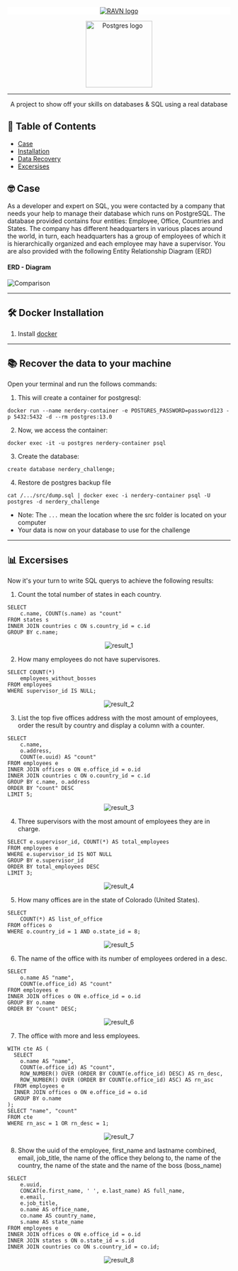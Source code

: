 <p align="center" style="background-color:white">
 <a href="https://www.ravn.co/" rel="noopener">
 <img src="https://www.ravn.co/img/logo-ravn.png" alt="RAVN logo"></a>
</p>
<p align="center">
 <a href="https://www.postgresql.org/" rel="noopener">
 <img src="https://www.postgresql.org/media/img/about/press/elephant.png" alt="Postgres logo" width="150px"></a>
</p>

---

<p align="center">A project to show off your skills on databases & SQL using a real database</p>

## 📝 Table of Contents

- [Case](#case)
- [Installation](#installation)
- [Data Recovery](#data_recovery)
- [Excersises](#excersises)

## 🤓 Case <a name = "case"></a>

As a developer and expert on SQL, you were contacted by a company that needs your help to manage their database which runs on PostgreSQL. The database provided contains four entities: Employee, Office, Countries and States. The company has different headquarters in various places around the world, in turn, each headquarters has a group of employees of which it is hierarchically organized and each employee may have a supervisor. You are also provided with the following Entity Relationship Diagram (ERD)

#### ERD - Diagram <br>

![Comparison](src/ERD.png) <br>

---

## 🛠️ Docker Installation <a name = "installation"></a>

1. Install [docker](https://docs.docker.com/engine/install/)

---

## 📚 Recover the data to your machine <a name = "data_recovery"></a>

Open your terminal and run the follows commands:

1. This will create a container for postgresql:

```
docker run --name nerdery-container -e POSTGRES_PASSWORD=password123 -p 5432:5432 -d --rm postgres:13.0
```

2. Now, we access the container:

```
docker exec -it -u postgres nerdery-container psql
```

3. Create the database:

```
create database nerdery_challenge;
```

4. Restore de postgres backup file

```
cat /.../src/dump.sql | docker exec -i nerdery-container psql -U postgres -d nerdery_challenge
```

- Note: The `...` mean the location where the src folder is located on your computer
- Your data is now on your database to use for the challenge

---

## 📊 Excersises <a name = "excersises"></a>

Now it's your turn to write SQL querys to achieve the following results:

1. Count the total number of states in each country.

```
SELECT
    c.name, COUNT(s.name) as "count"
FROM states s
INNER JOIN countries c ON s.country_id = c.id
GROUP BY c.name;
```

<p align="center">
 <img src="src/results/result1.png" alt="result_1"/>
</p>

2. How many employees do not have supervisores.

```
SELECT COUNT(*)
	employees_without_bosses
FROM employees
WHERE supervisor_id IS NULL;
```

<p align="center">
 <img src="src/results/result2.png" alt="result_2"/>
</p>

3. List the top five offices address with the most amount of employees, order the result by country and display a column with a counter.

```
SELECT
    c.name,
    o.address,
	COUNT(e.uuid) AS "count"
FROM employees e
INNER JOIN offices o ON e.office_id = o.id
INNER JOIN countries c ON o.country_id = c.id
GROUP BY c.name, o.address
ORDER BY "count" DESC
LIMIT 5;
```

<p align="center">
 <img src="src/results/result3.png" alt="result_3"/>
</p>

4. Three supervisors with the most amount of employees they are in charge.

```
SELECT e.supervisor_id, COUNT(*) AS total_employees
FROM employees e
WHERE e.supervisor_id IS NOT NULL
GROUP BY e.supervisor_id
ORDER BY total_employees DESC
LIMIT 3;
```

<p align="center">
 <img src="src/results/result4.png" alt="result_4"/>
</p>

5. How many offices are in the state of Colorado (United States).

```
SELECT
	COUNT(*) AS list_of_office
FROM offices o
WHERE o.country_id = 1 AND o.state_id = 8;
```

<p align="center">
 <img src="src/results/result5.png" alt="result_5"/>
</p>

6. The name of the office with its number of employees ordered in a desc.

```
SELECT
	o.name AS "name",
	COUNT(e.office_id) AS "count"
FROM employees e
INNER JOIN offices o ON e.office_id = o.id
GROUP BY o.name
ORDER BY "count" DESC;
```

<p align="center">
 <img src="src/results/result6.png" alt="result_6"/>
</p>

7. The office with more and less employees.

```
WITH cte AS (
  SELECT
    o.name AS "name",
    COUNT(e.office_id) AS "count",
    ROW_NUMBER() OVER (ORDER BY COUNT(e.office_id) DESC) AS rn_desc,
    ROW_NUMBER() OVER (ORDER BY COUNT(e.office_id) ASC) AS rn_asc
  FROM employees e
  INNER JOIN offices o ON e.office_id = o.id
  GROUP BY o.name
);
SELECT "name", "count"
FROM cte
WHERE rn_asc = 1 OR rn_desc = 1;
```

<p align="center">
 <img src="src/results/result7.png" alt="result_7"/>
</p>

8. Show the uuid of the employee, first_name and lastname combined, email, job_title, the name of the office they belong to, the name of the country, the name of the state and the name of the boss (boss_name)

```
SELECT
    e.uuid,
    CONCAT(e.first_name, ' ', e.last_name) AS full_name,
    e.email,
    e.job_title,
    o.name AS office_name,
    co.name AS country_name,
    s.name AS state_name
FROM employees e
INNER JOIN offices o ON e.office_id = o.id
INNER JOIN states s ON o.state_id = s.id
INNER JOIN countries co ON s.country_id = co.id;
```

<p align="center">
 <img src="src/results/result8.png" alt="result_8"/>
</p>
